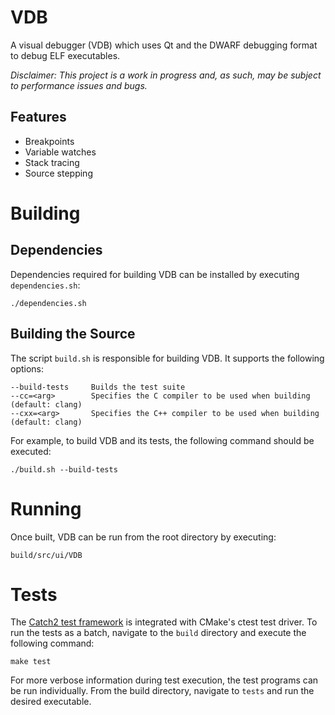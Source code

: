 # VDB
A visual debugger (VDB) which uses Qt and the DWARF debugging format to debug ELF executables.

*Disclaimer: This project is a work in progress and, as such, may be subject to performance issues and bugs.*

## Features
* Breakpoints
* Variable watches
* Stack tracing
* Source stepping

# Building

## Dependencies

Dependencies required for building VDB can be installed by executing `dependencies.sh`:
```
./dependencies.sh
```

## Building the Source

The script `build.sh` is responsible for building VDB. It supports the following options:
```
--build-tests     Builds the test suite
--cc=<arg>        Specifies the C compiler to be used when building (default: clang)
--cxx=<arg>       Specifies the C++ compiler to be used when building (default: clang)
```

For example, to build VDB and its tests, the following command should be executed:
```
./build.sh --build-tests
```

# Running

Once built, VDB can be run from the root directory by executing:
```
build/src/ui/VDB
```

# Tests

The [Catch2 test framework](https://github.com/catchorg/Catch2) is integrated with CMake's ctest test driver. To run the tests as a batch, navigate to the `build` directory and execute the following command:
```
make test
```
For more verbose information during test execution, the test programs can be run individually. From the build directory, navigate to `tests` and run the desired executable.
